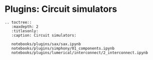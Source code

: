 # Plugins: Circuit simulators
```{eval-rst}
.. toctree::
   :maxdepth: 2
   :titlesonly:
   :caption: Circuit simulators:

   notebooks/plugins/sax/sax.ipynb
   notebooks/plugins/simphony/01_components.ipynb
   notebooks/plugins/lumerical/interconnect/2_interconnect.ipynb
```
